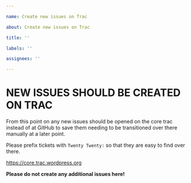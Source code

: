 ```yaml
---

name: Create new issues on Trac

about: Create new issues on Trac

title: ''

labels: ''

assignees: ''

---
```


# NEW ISSUES SHOULD BE CREATED ON TRAC

From this point on any new issues should be opened on the core trac instead of at GitHub to save them needing to be transitioned over there manually at a later point.

Please prefix tickets with `Twenty Twenty:` so that they are easy to find over there.

https://core.trac.wordpress.org

**Please do not create any additional issues here!**
